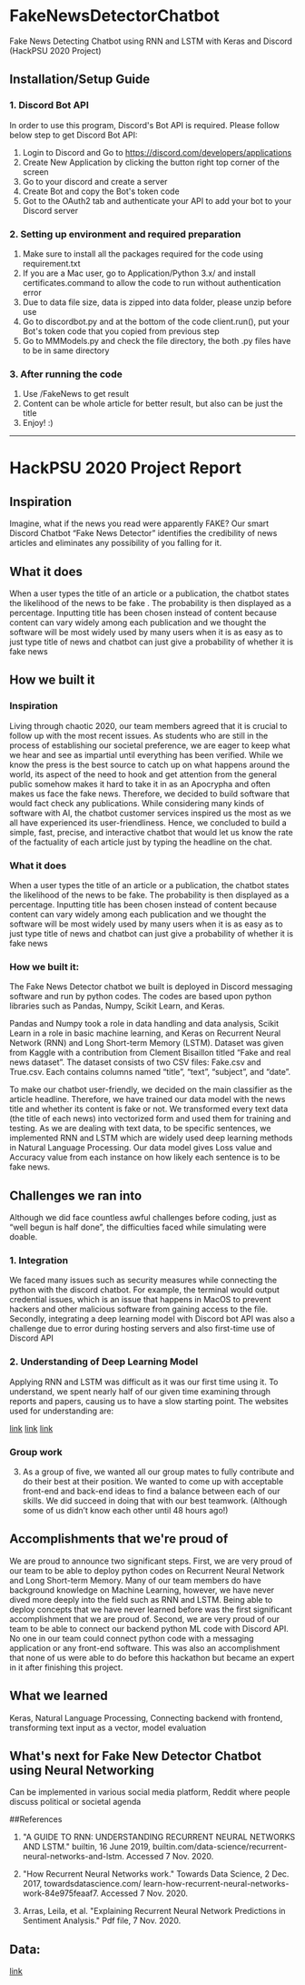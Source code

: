 # FakeNewsDetectorChatbot
Fake News Detecting Chatbot using RNN and LSTM with Keras and Discord (HackPSU 2020 Project)

## Installation/Setup Guide

### 1. Discord Bot API
In order to use this program, Discord's Bot API is required. Please follow below step to get Discord Bot API:
  1. Login to Discord and Go to https://discord.com/developers/applications
  2. Create New Application by clicking the button right top corner of the screen
  3. Go to your discord and create a server
  4. Create Bot and copy the Bot's token code
  5. Got to the OAuth2 tab and authenticate your API to add your bot to your Discord server
  
### 2. Setting up environment and required preparation
  1. Make sure to install all the packages required for the code using requirement.txt
  2. If you are a Mac user, go to Application/Python 3.x/ and install certificates.command to allow the code to run without authentication error
  3. Due to data file size, data is zipped into data folder, please unzip before use
  4. Go to discordbot.py and at the bottom of the code client.run(), put your Bot's token code that you copied from previous step
  5. Go to MMModels.py and check the file directory, the both .py files have to be in same directory

### 3. After running the code
  1. Use /FakeNews <content> to get result
  2. Content can be whole article for better result, but also can be just the title
  3. Enjoy! :)
  
-----------------------------------------------------------------------------------------------------------

# HackPSU 2020 Project Report

 ## Inspiration

Imagine, what if the news you read were apparently FAKE? Our smart Discord Chatbot “Fake News Detector” identifies the credibility of news articles and eliminates any possibility of you falling for it.
## What it does

When a user types the title of an article or a publication, the chatbot states the likelihood of the news to be fake . The probability is then displayed as a percentage. Inputting title has been chosen instead of content because content can vary widely among each publication and we thought the software will be most widely used by many users when it is as easy as to just type title of news and chatbot can just give a probability of whether it is fake news


## How we built it

### Inspiration
Living through chaotic 2020, our team members agreed that it is crucial to follow up with the most recent issues.
As students who are still in the process of establishing our societal preference, we are eager to keep what we hear and see as impartial until everything has been verified. While we know the press is the best source to catch up on what happens around the world, its aspect of the need to hook and get attention from the general public somehow makes it hard to take it in as an Apocrypha and often makes us face the fake news.
Therefore, we decided to build software that would fact check any publications. While considering many kinds of software with AI, the chatbot customer services inspired us the most as we all have experienced its user-friendliness. Hence, we concluded to build a simple, fast, precise, and interactive chatbot that would let us know the rate of the factuality of each article just by typing the headline on the chat.

### What it does
When a user types the title of an article or a publication, the chatbot states the likelihood of the news to be fake. The probability is then displayed as a percentage. Inputting title has been chosen instead of content because content can vary widely among each publication and we thought the software will be most widely used by many users when it is as easy as to just type title of news and chatbot can just give a probability of whether it is fake news

### How we built it:
 The Fake News Detector chatbot we built is deployed in Discord messaging software and run by python codes. The codes are based upon python libraries such as Pandas, Numpy, Scikit Learn, and Keras. 

Pandas and Numpy took a role in data handling and data analysis, Scikit Learn in a role in basic machine learning, and Keras on Recurrent Neural Network (RNN) and Long Short-term Memory (LSTM). Dataset was given from Kaggle with a contribution from Clement Bisaillon titled “Fake and real news dataset”.  The dataset consists of two CSV files: Fake.csv and True.csv. Each contains columns named “title”, “text”, “subject”, and “date”. 

To make our chatbot user-friendly, we decided on the main classifier as the article headline. Therefore, we have trained our data model with the news title and whether its content is fake or not. We transformed every text data (the title of each news) into vectorized form and used them for training and testing. As we are dealing with text data, to be specific sentences, we implemented RNN and LSTM which are widely used deep learning methods in Natural Language Processing. Our data model gives Loss value and Accuracy value from each instance on how likely each sentence is to be fake news.

## Challenges we ran into

Although we did face countless awful challenges before coding, just as “well begun is half done”, the difficulties faced while simulating were doable.

### 1. Integration
We faced many issues such as security measures while connecting the python with the discord chatbot. For example, the terminal would output credential issues, which is an issue that happens in MacOS to prevent hackers and other malicious software from gaining access to the file. Secondly, integrating a deep learning model with Discord bot API was also a challenge due to error during hosting servers and also first-time use of Discord API
 
### 2. Understanding of Deep Learning Model
Applying RNN and LSTM was difficult as it was our first time using it. To understand, we spent nearly half of our given time examining through reports and papers, causing us to have a slow starting point. The websites used for understanding are:

[link](https://builtin.com/data-science/recurrent-neural-networks-and-lstm)
[link](https://towardsdatascience.com/learn-how-recurrent-neural-networks-work-84e975feaaf7)
[link](https://arxiv.org/pdf/1706.07206.pdf)

### Group work
3.	As a group of five, we wanted all our group mates to fully contribute and do their best at their position. We wanted to come up with acceptable front-end and back-end ideas to find a balance between each of our skills. We did succeed in doing that with our best teamwork. (Although some of us didn’t know each other until 48 hours ago!)

## Accomplishments that we're proud of

We are proud to announce two significant steps. First, we are very proud of our team to be able to deploy python codes on Recurrent Neural Network and Long Short-term Memory. Many of our team members do have background knowledge on Machine Learning, however, we have never dived more deeply into the field such as RNN and LSTM. Being able to deploy concepts that we have never learned before was the first significant accomplishment that we are proud of. Second, we are very proud of our team to be able to connect our backend python ML code with Discord API. No one in our team could connect python code with a messaging application or any front-end software. This was also an accomplishment that none of us were able to do before this hackathon but became an expert in it after finishing this project.

## What we learned

Keras, Natural Language Processing, Connecting backend with frontend, transforming text input as a vector, model evaluation

## What's next for Fake New Detector Chatbot using Neural Networking

Can be implemented in various social media platform, Reddit where people discuss political or societal agenda

##References

1. "A GUIDE TO RNN: UNDERSTANDING RECURRENT NEURAL NETWORKS AND LSTM." builtin, 16 June 2019,
    builtin.com/data-science/recurrent-neural-networks-and-lstm. Accessed 7 Nov. 2020.

2. "How Recurrent Neural Networks work." Towards Data Science, 2 Dec. 2017, towardsdatascience.com/
    learn-how-recurrent-neural-networks-work-84e975feaaf7. Accessed 7 Nov. 2020.

3. Arras, Leila, et al. "Explaining Recurrent Neural Network Predictions in Sentiment Analysis." Pdf
    file, 7 Nov. 2020.



## Data:

[link](https://www.kaggle.com/clmentbisaillon/fake-and-real-news-dataset)
